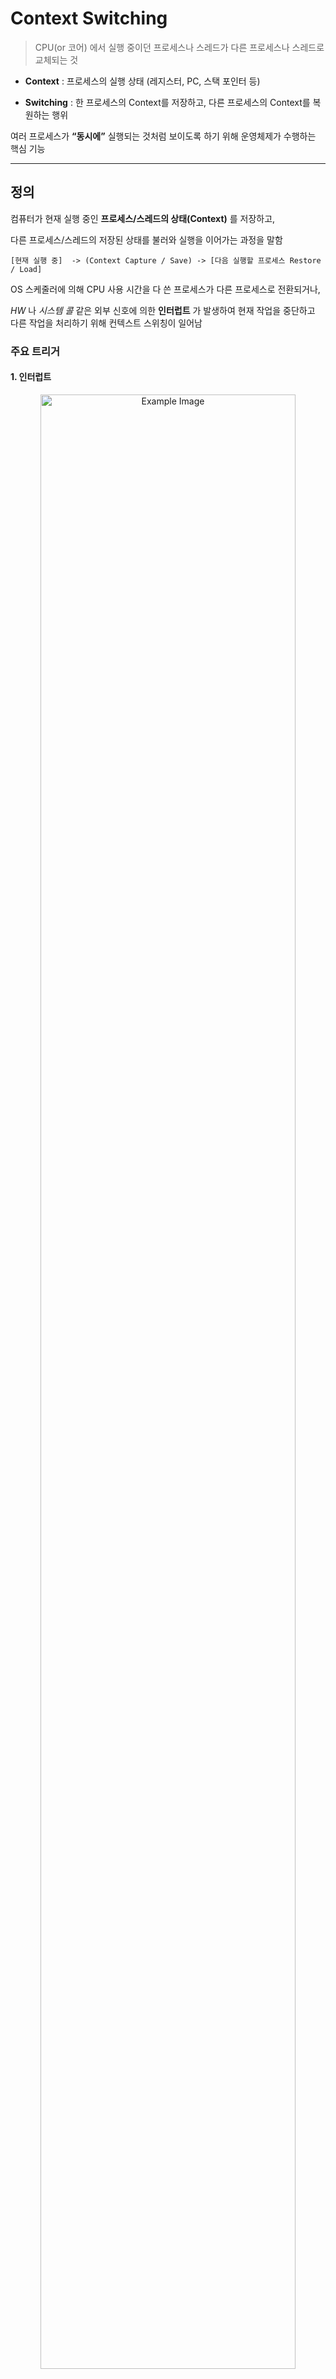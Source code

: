 # Context Switching

> CPU(or 코어) 에서 실행 중이던 프로세스나 스레드가 다른 프로세스나 스레드로 교체되는 것

- **Context** : 프로세스의 실행 상태 (레지스터, PC, 스택 포인터 등)

- **Switching** : 한 프로세스의 Context를 저장하고, 다른 프로세스의 Context를 복원하는 행위

여러 프로세스가 **“동시에”** 실행되는 것처럼 보이도록 하기 위해 운영체제가 수행하는 핵심 기능

---

## 정의

컴퓨터가 현재 실행 중인 **프로세스/스레드의 상태(Context)** 를 저장하고,

다른 프로세스/스레드의 저장된 상태를 불러와 실행을 이어가는 과정을 말함

```
[현재 실행 중]  -> (Context Capture / Save) -> [다음 실행할 프로세스 Restore / Load]
```

OS 스케줄러에 의해 CPU 사용 시간을 다 쓴 프로세스가 다른 프로세스로 전환되거나,

*HW* 나 *시스템 콜* 같은 외부 신호에 의한 **인터럽트** 가 발생하여 현재 작업을 중단하고 다른 작업을 처리하기 위해 컨텍스트 스위칭이 일어남

### 주요 트리거

#### 1. 인터럽트

<p align="center">
   <img src="https://github.com/BOLTB0X/Swift_Study/blob/main/study/OS/%EC%9D%B8%ED%84%B0%EB%9F%BD%ED%8A%B8.png?raw=true" alt="Example Image" width="90%">
</p>

인터럽트는 HW 또는 SW에 의해 발생하며, CPU에게 현재 작업을 중단하고 특정 이벤트를 처리하도록 요청

- **하드웨어 인터럽트** : 키보드 입력, 마우스 움직임, 디스크 입출력 완료 등과 같은 하드웨어 장치에서 발생하는 이벤트가 이에 해당

- **SW 인터럽트 (시스템 호출)** : 실행 중인 프로세스가 운영체제의 커널 기능을 요청할 때 발생, *ex 파일을 읽거나 쓰거나, 새로운 프로세스를 생성하는 경우*

#### 2. 멀티태스킹 (시분할 시스템)

<p align="center">
   <img src="https://github.com/BOLTB0X/Swift_Study/blob/main/study/OS/%EC%9D%B8%EA%B0%84%EC%9E%85%EC%9E%A5%EB%A9%80%ED%8B%B0%ED%85%8C%EC%8A%A4%ED%82%B9.png?raw=true" alt="Example Image" width="50%"> <br/> 인간 입장 <br/>
   <img src="https://github.com/BOLTB0X/Swift_Study/blob/main/study/OS/%EC%BB%B4%ED%93%A8%ED%84%B0%EC%9E%85%EC%9E%A5%EB%A9%80%ED%8B%B0%ED%85%8C%EC%8A%A4%ED%82%B9.png?raw=true" alt="Example Image" width="50%"> <br/> 실제 컴퓨터 처리
</p>

하나의 CPU가 여러 프로세스에 CPU 시간을 공정하게 분배하기 위해 발생

- **타임 슬라이스 만료** : 각 프로세스에 할당된 짧은 시간(타임 슬라이스)이 끝나면, OS 스케줄러가 다음 프로세스로 전환하기 위해 컨텍스트 스위칭을 발생시킴

#### 3. 입출력 (I/O) 요청

프로세스가 디스크에서 파일을 읽거나, 네트워크 데이터를 기다리는 등 느린 입출력 작업을 요청할 때 발생

- **자발적 전환** : 입출력 작업이 완료될 때까지 CPU를 점유할 필요가 없으므로, 프로세스는 자발적으로 CPU를 양보하는데, 이로 인해 CPU는 대기 상태에 있는 다른 프로세스를 실행할 수 있게 됌

- **입출력 완료 알림** : 입출력 작업이 완료되면, 하드웨어 인터럽트가 발생하여 운영체제에 알리고, 대기 중이던 원래 프로세스로 다시 전환될 수 있음

#### 4. 높은 우선순위 프로세스의 출현

더 높은 우선순위를 가진 프로세스가 실행 준비 상태가 되면, 운영체제는 현재 실행 중인 프로세스를 선점하고 새로운 프로세스를 실행하기 위해 컨텍스트 스위칭을 일으킴

#### 5. 프로세스 종료

현재 실행 중인 프로세스가 작업을 완료하거나 어떤 이유로든 종료되면,

OS는 해당 프로세스에 할당된 자원을 회수하고 다음 프로세스를 실행하기 위해 컨텍스트 스위칭을 발생시킴

#### 6. 사용자/커널 모드 전환

OS가 시스템 리소스에 접근하는 등 특권이 필요한 작업을 수행하기 위해 사용자 모드에서 커널 모드로 전환할 때 컨텍스트 스위칭이 일어날 수 있음

---

## PCB (Process Control Block)

> OS가 프로세스를 관리하기 위해 유지하는 핵심 자료구조(메타데이터 집합)

> 프로세스의 상태를 저장해 두었다가 다시 실행을 재개할 수 있도록 해주는 역할

<p align="center">
   <img src="https://github.com/BOLTB0X/Swift_Study/blob/main/study/OS/PCB.png?raw=true" alt="Example Image" width="70%">
</p>


- PCB는 프로세스의 모든 실행 정보를 보관하는 운영체제 내부 데이터 구조이며,
컨텍스트 스위칭의 핵심 기반

- ex. *프로세스의 주민등록증 + 현재 실행 상태 기록부*

| 구분            | 저장되는 정보 ex                       |
| --------------- | -------------------------------- |
| CPU 문맥(Context) | 레지스터 값, 프로그램 카운터(PC), 스택 포인터(SP) |
| 프로세스 관리 정보      | PID, 부모/자식 프로세스 정보, 우선순위, 스케줄러 큐 |
| 메모리 관리 정보       | 페이지 테이블 주소, 메모리 보호 정보            |
| 파일/자원 정보        | 열린 파일 목록, 입출력 장치 정보              |
| 권한 정보           | 사용자/권한 정보, 접근 제어                 |

**이전 프로세스 문맥 저장 + 다음 프로세스 문맥 복원**

- *cf. PCB가 없다면 CPU는 “내가 어디까지 했더라?” 하고 다시 작업을 처음부터 함*

- *cf. PCB는 커널 메모리에 저장 됌*

## 동작 과정

**커널 모드에서 진행**

> 프로세스가 실행이 되다가 하드웨어랑 밀접한 일들, 혹은 여러 리소스들을 다뤄야하는 상황이 있다.<br/>
>이럴때는 프로세스가 직접 리소스에 접근하는 것이 아니라 운영체제를 통해 접근하게 되는데, 특이 커널을 통해서 접근하게 된다.<br/>
> 이떄 통제권이 프로세스->커널로 넘어간다.
이때 커널에 의해서 실행되는 것을 커널모드라고 한다.<br/>
> [블로그 글 참고](https://velog.io/@kimunche/%EC%BB%A8%ED%85%8D%EC%8A%A4%ED%8A%B8-%EC%8A%A4%EC%9C%84%EC%B9%ADcontext-switching)

<p align="center">
   <img src="https://github.com/BOLTB0X/Swift_Study/blob/main/study/OS/ContextSwitching1.png?raw=true" alt="Example Image" width="80%">
    <img src="https://github.com/BOLTB0X/Swift_Study/blob/main/study/OS/ContextSwitching2.png?raw=true" alt="Example Image" width="80%">
</p>


> 1 현재 프로세스의 레지스터, 프로그램 카운터, 스택 포인터 등을 PCB에 저장<br/>
> 2 스케줄러가 다음 실행할 프로세스를 선택<br/>
> 3 선택된 프로세스의 PCB에서 저장된 Context 복원<br/>
> 4 CPU가 새 프로세스를 실행 (실행 재개)

### 1. **저장(Capture / Save)**

- 현재 실행 중인 *프로세스 A* 가 CPU를 반납해야 할 때,
    
- OS는 *프로세스 A* 의 **현재 상태(Context)** 를 **프로세스 제어 블록(Process Control Block, PCB)** 에 저장함


### 2. **저장되는 주요 정보**

- **프로그램 카운터 (PC)** : 다음에 실행할 명령어의 주소

- **레지스터 값** : CPU 내부에 있는 임시 저장 공간(레지스터)의 모든 값

- **스택 포인터** : 프로세스 스택의 현재 위치

- **CPU 상태 정보** : 인터럽트 상태, 실행 모드 등


### 3. 전환 (Switch)

- OS는 스케줄링 알고리즘에 따라 다음에 실행할 *프로세스 B* 를 선택


### 4. 복원 (Restore / Load)

- OS는 *프로세스 B* 의 PCB에 저장되어 있던 모든 Context 정보를 CPU의 레지스터와 프로그램 카운터 등으로 복원
    
- *프로세스 B* 는 저장된 시점부터 실행을 재개

---



## 쓰이는 이유

- CPU가 여러 작업을 동시에 처리하는 것처럼 보이게 하는 기술

    - 실제로는 아주 빠른 속도로 전환하는 것일 뿐

- 멀티태스킹 환경 구현에 필수 

    - *ex: 여러 앱을 동시에 켜놓고 작업할 때*

## 컨텍스트 스위칭의 비용

컨텍스트 스위칭은 여러 작업을 동시에 처리하기 위한 필수적인 과정이지만,

프로세스의 상태를 저장하고 복원하는 데 CPU 오버헤드가 발생할 수 있는데,

이 오버헤드가 너무 자주 발생하면 시스템 성능이 저하될 수 있음

---

## 멀티태스킹과 컨텍스트 스위칭

<p align="center">
   <img src="https://github.com/BOLTB0X/Swift_Study/blob/main/study/OS/%EB%A9%80%ED%8B%B0%ED%85%8C%EC%8A%A4%ED%82%B9%EA%B3%BC%EC%BB%A8%ED%85%8D%EC%8A%A4%ED%8A%B8%EC%8A%A4%EC%9C%84%EC%B9%AD.png?raw=true" alt="Example Image" width="70%">
</p>

**멀티태스킹** : *"무엇을 하는가"* 에 대한 개념

**컨텍스트 스위칭** : *"어떻게 하는가"* 에 대한 개념


### 멀티태스킹(Multitasking)

OS가 여러 작업을 동시에(엄밀히 말하면 매우 짧은 시간 동안 번갈아가며) 처리하는 것처럼 보이게 하는 기능을 의미

#### 목적

CPU 하나로 여러 프로그램(프로세스)을 동시에 실행하는 것처럼 보이게 하여 시스템의 효율성을 올림

#### 작동 방식

CPU 시간을 여러 프로세스에 조금씩 나누어 할당함

각 프로세스는 할당받은 시간(타임 슬라이스) 동안 실행되며, 시간이 끝나면 다음 프로세스로 교체

- *ex. 웹 브라우저로 인터넷 서핑을 하면서 동시에 음악을 듣고, 문서 편집기를 사용하는 상황이 멀티태스킹의 대표적인 예시*

---

## 스레드 Context Switching

>  스레드도 컨텍스트 스위칭이 발생하지만, 프로세스 컨텍스트 스위칭과는 차이가 있으며 훨씬 가볍고 빠름

*cf. 스레드는 프로세스 내에서 실행의 단위*

여러 스레드가 동시에 실행되는 것처럼 보이려면, CPU가 한 스레드에서 다른 스레드로 실행을 전환해야 함

- 이 과정에서 각 스레드 고유의 정보(스택, 레지스터 등)를 저장하고 복원하는 **컨텍스트 스위칭** 이 필수적

- 스레드도 컨텍스트 스위칭을 수행하지만, **공유하는 리소스** 가 많기 때문에,

- 프로세스 간 전환보다 훨씬 적은 오버헤드로 빠르게 처리

*cf. 이것이 멀티스레딩이 멀티프로세싱보다 효율적일 수 있는 주요 이유 중 하나이기도 함*

### 스레드 컨텍스트 스위칭과 프로세스 컨텍스트 스위칭의 차이

| **특징** | **스레드 컨텍스트 스위칭** | **프로세스 컨텍스트 스위칭** |
|:--|:--|:--|
| **대상** | 같은 프로세스 내의 다른 스레드 간 전환 | 완전히 다른 프로세스 간 전환 |
| **공유 영역** | 코드, 데이터, 힙 영역을 공유 | 모든 메모리 공간과 자원이 독립적 |
| **전환 시 저장/복원** | 각 스레드만의 독립적인 스택, 프로그램 카운터(PC), 레지스터만 저장하고 복원 | 전체 프로세스의 상태(메모리 주소 공간, 파일 핸들 등)를 저장하고 복원 |
| **캐시 영향** | 캐시 메모리를 비울 필요가 없어 캐시 효율이 높음 | 캐시 메모리의 데이터가 무효화될 수 있어 캐시 효율이 떨어짐 |
| **비용 및 속도** | 프로세스 전환에 비해 훨씬 가볍고 빠름 | 더 많은 자원을 저장하고 복원해야 하므로 무겁고 느림 |


---

## 참고

- [유튜브 (10분 테코톡) - 코맥의 Interrupt와 Context Switching](https://www.youtube.com/watch?v=-4HKhwlH3FQ)

- [유튜브 (널널한 개발자 TV) - Chapter03 프로세스 상태(휴식, 보류)와 문맥 교환](https://www.youtube.com/watch?v=a2GDsaReFEA)

- [유튜브 (Austin Kim)- 컨텍스트 스위칭이란?](https://www.youtube.com/watch?v=j-oFM8PyFik)

- [techtarget 참고 - context switch](https://www.techtarget.com/whatis/definition/context-switch)

- [memtime 참고 - Context Switching vs Productivity: How to Navigate the Duo](https://www.memtime.com/blog/context-switching-vs-productivity)

- [블로그 참고 - 컨텍스트 스위칭(context switching)(kimunche)](https://velog.io/@kimunche/%EC%BB%A8%ED%85%8D%EC%8A%A4%ED%8A%B8-%EC%8A%A4%EC%9C%84%EC%B9%ADcontext-switching)

- [블로그 참고 - 컨텍스트 스위칭(머신러닝을 배웠던 데이터엔지니어)](https://hyunie-y.tistory.com/31)

- [블로그 참고 - Interrupt와 Context Switching(알쓸코지)](https://coji.tistory.com/170)

